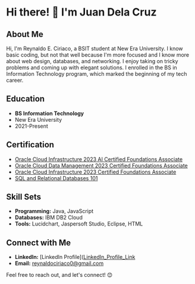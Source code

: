 # Hi there! 👋 I'm Juan Dela Cruz

## About Me

Hi, I'm Reynaldo E. Ciriaco, a BSIT student at New Era University. I know basic coding, but not that well because I'm more focused and I know more about web design, databases, and networking. I enjoy taking on tricky problems and coming up with elegant solutions. I enrolled in the BS in Information Technology program, which marked the beginning of my tech career.

## Education

- **BS Information Technology**
- New Era University
- 2021-Present

## Certification

- [Oracle Cloud Infrastructure 2023 AI Certified Foundations Associate](https://catalog-education.oracle.com/pls/certview/sharebadge?id=0FBD0F4F053D4F04923A15CD4539DD6B507D50BD290233AAE7F7A2C4292C1E0F&fbclid=IwAR0AlbYyZHQ-8U1SHW_crDbDQnjZBOVVh6M7tTzRgtauiL8zBSYG_wCuw10)
- [Oracle Cloud Data Management 2023 Certified Foundations Associate](https://catalog-education.oracle.com/pls/certview/sharebadge?id=2D54B24E30D4C37EA347FE38BAE6DD08E01233C72D66379AA540CA28E8C17C15&fbclid=IwAR2Z_RHJBS0KNTWE3DyTnJoA2rk8UvHIUfIxFj5MBDqijwENgfnlYPi4nEc)
- [Oracle Cloud Infrastructure 2023 Certified Foundations Associate](https://catalog-education.oracle.com/pls/certview/sharebadge?id=8D45D455C6C3A429BD92125DFE5EA4708EDF439EB893899BDD244FDCB861114E&fbclid=IwAR1ntzHtgPr2qCi51fRTGaMUf8oqHlh3D3HhKPxC1W4qduOi62sLBokkS-s)
- [SQL and Relational Databases 101](https://courses.cognitiveclass.ai/certificates/79d101344cc54b97b9d399bd8c55972a)

## Skill Sets

- **Programming:** Java, JavaScript
- **Databases:** IBM DB2 Cloud
- **Tools:** Lucidchart, Jaspersoft Studio, Eclipse, HTML

## Connect with Me

- **LinkedIn:** [LinkedIn Profile]([LinkedIn_Profile_Link](https://www.linkedin.com/in/reynaldo-ciriaco-jr-b859a128a/)
- **Email:** reynaldociriaco0@gmail.com

Feel free to reach out, and let's connect! 😊
